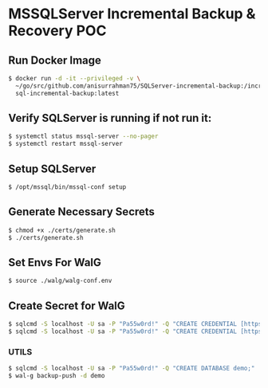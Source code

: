 # MSSQLServer Incremental Backup & Recovery POC

## Run Docker Image
```bash
$ docker run -d -it --privileged -v \
  ~/go/src/github.com/anisurrahman75/SQLServer-incremental-backup:/incremental-backup \
  sql-incremental-backup:latest
```

## Verify SQLServer is running if not run it:

```bash
$ systemctl status mssql-server --no-pager
$ systemctl restart mssql-server 
```
## Setup SQLServer

```bash
$ /opt/mssql/bin/mssql-conf setup
```

## Generate Necessary Secrets
```bash
$ chmod +x ./certs/generate.sh
$ ./certs/generate.sh
```
## Set Envs For WalG
```bash
$ source ./walg/walg-conf.env
```

## Create Secret for WalG

```bash
$ sqlcmd -S localhost -U sa -P "Pa55w0rd!" -Q "CREATE CREDENTIAL [https://backup.local/basebackups_005] WITH IDENTITY='SHARED ACCESS SIGNATURE', SECRET = 'does_not_matter';"
$ sqlcmd -S localhost -U sa -P "Pa55w0rd!" -Q "CREATE CREDENTIAL [https://backup.local/wal_005] WITH IDENTITY='SHARED ACCESS SIGNATURE', SECRET = 'does_not_matter';"
```
### UTILS
```bash
$ sqlcmd -S localhost -U sa -P "Pa55w0rd!" -Q "CREATE DATABASE demo;"
$ wal-g backup-push -d demo
```
